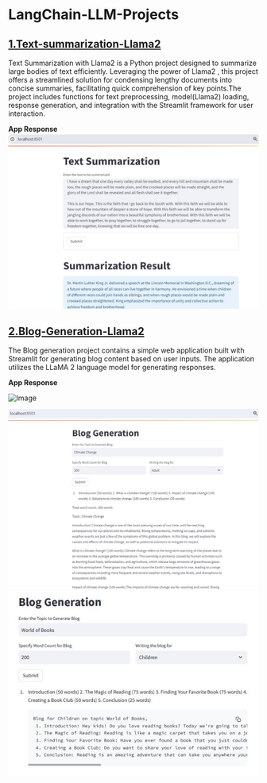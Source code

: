# LangChain-LLM-Projects

## [1.Text-summarization-Llama2](https://github.com/kavyapan/LangChain-LLM-Projects/tree/main/Text-Summarization-Llama2)
Text Summarization with Llama2 is a Python project designed to summarize large bodies of text efficiently. Leveraging the power of Llama2 , this project offers a streamlined solution for condensing lengthy documents into concise summaries, facilitating quick comprehension of key points.The project includes functions for text preprocessing, model(Llama2) loading, response generation, and integration with the Streamlit framework for user interaction.

**App Response**
![App Response](https://github.com/kavyapan/LangChain-LLM-Projects/blob/main/Text-Summarization-Llama2/app_response.JPG)


## [2.Blog-Generation-Llama2](https://github.com/kavyapan/LangChain-LLM-Projects/tree/main/Blog-Generation-Llama2)
The Blog generation project contains a simple web application built with Streamlit for generating blog content based on user inputs. The application utilizes the LLaMA 2 language model for generating responses.

**App Response**

<img src="https://https://github.com/kavyapan/LangChain-LLM-Projects/blob/main/Blog-Generation-Llama2/app-response.jpg" alt="Image" width="300"/>

![App Response](https://github.com/kavyapan/LangChain-LLM-Projects/blob/main/Blog-Generation-Llama2/app-response.JPG)
![App Response](https://github.com/kavyapan/LangChain-LLM-Projects/blob/main/Blog-Generation-Llama2/app-response_2.JPG)
